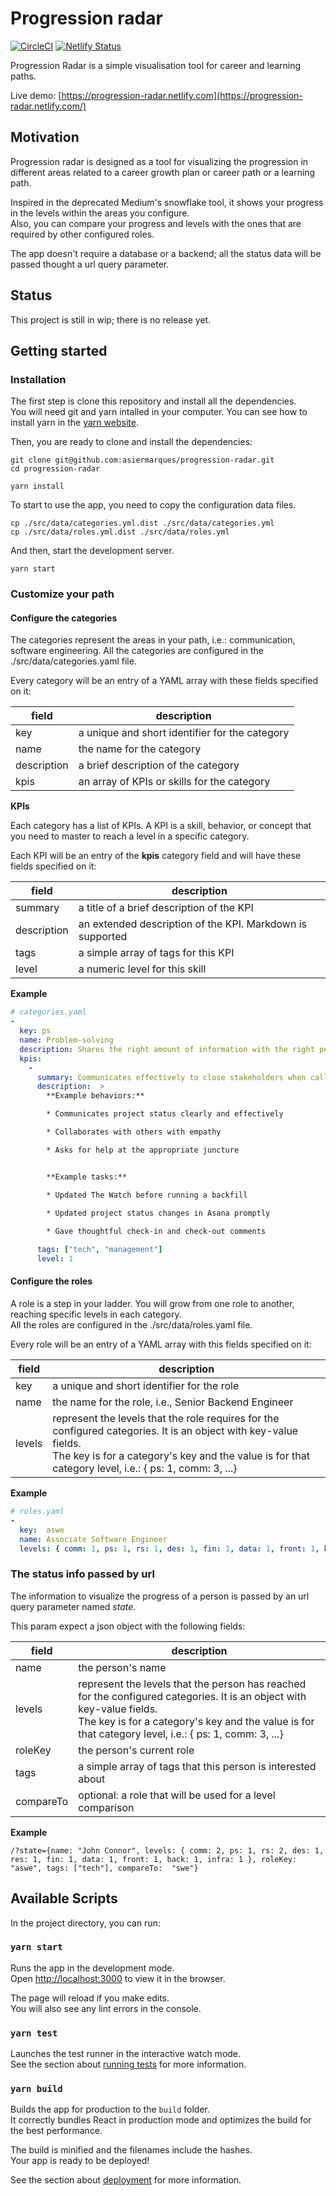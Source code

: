 # Progression radar
[![CircleCI](https://circleci.com/gh/asiermarques/progression-radar.svg?style=svg)](https://circleci.com/gh/asiermarques/progression-radar) 
[![Netlify Status](https://api.netlify.com/api/v1/badges/940ce5bc-5c80-41e0-8756-96b9e9dfc3e7/deploy-status)](https://app.netlify.com/sites/progression-radar/deploys)

Progression Radar is a simple visualisation tool for career and learning paths. 

Live demo: [https://progression-radar.netlify.com](https://progression-radar.netlify.com/)



## Motivation

Progression radar is designed as a tool for visualizing the progression in different areas related to a career growth plan or career path or a learning path.

Inspired in the deprecated Medium's snowflake tool, it shows your progress in the levels within the areas you configure.  
Also, you can compare your progress and levels with the ones that are required by other configured roles.

The app doesn't require a database or a backend; all the status data will be passed thought a url query parameter.

## Status

This project is still in wip; there is no release yet.

## Getting started

### Installation

The first step is clone this repository and install all the dependencies.  
You will need git and yarn intalled in your computer. You can see how to install yarn in the [yarn website](https://classic.yarnpkg.com/en/docs/install).

Then, you are ready to clone and install the dependencies:

```
git clone git@github.com:asiermarques/progression-radar.git
cd progression-radar

yarn install
```

To start to use the app, you need to copy the configuration data files.

```
cp ./src/data/categories.yml.dist ./src/data/categories.yml
cp ./src/data/roles.yml.dist ./src/data/roles.yml
```

And then, start the development server.

```
yarn start
```

### Customize your path

#### Configure the categories

The categories represent the areas in your path, i.e.: communication, software engineering. All the categories are configured in the ./src/data/categories.yaml file.

Every category will be an entry of a YAML array with these fields specified on it:

| field       | description                                       | 
|-------------|---------------------------------------------------|
| key         | a unique and short identifier for the category   |
| name        | the name for the category                         |
| description | a brief description of the category               |
| kpis        | an array of KPIs or skills for the category       |

**KPIs**

Each category has a list of KPIs. A KPI is a skill, behavior, or concept that you need to master to reach a level in a specific category.  

Each KPI will be an entry of the **kpis** category field and will have these fields specified on it:

| field       | description                                               | 
|-------------|-----------------------------------------------------------|
| summary     | a title of a brief description of the KPI                   |
| description | an extended description of the KPI. Markdown is supported |
| tags        | a simple array of tags for this KPI                       |
| level       | a numeric level for this skill                            |

**Example**

```yaml
# categories.yaml
- 
  key: ps
  name: Problem-solving
  description: Shares the right amount of information with the right people, at the right time, and listens effectively
  kpis: 
    - 
      summary: Communicates effectively to close stakeholders when called upon, and incorporates constructive feedback
      description:  >
        **Example behaviors:**

        * Communicates project status clearly and effectively

        * Collaborates with others with empathy

        * Asks for help at the appropriate juncture  


        **Example tasks:** 

        * Updated The Watch before running a backfill

        * Updated project status changes in Asana promptly
        
        * Gave thoughtful check-in and check-out comments

      tags: ["tech", "management"]
      level: 1
```

#### Configure the roles

A role is a step in your ladder. You will grow from one role to another, reaching specific levels in each category.  
All the roles are configured in the ./src/data/roles.yaml file.

Every role will be an entry of a YAML array with this fields specified on it:

| field       | description                                                                       | 
|-------------|-----------------------------------------------------------------------------------|
| key         | a unique and short identifier for the role                                       |
| name        | the name for the role, i.e., Senior Backend Engineer                                |
| levels      | represent the levels that the role requires for the configured categories. It is an object with key-value fields. <br>The key is for a category's key and the value is for that category level, i.e.: { ps: 1, comm: 3, ...} |

**Example**

```yaml
# roles.yaml
-
  key:  aswe
  name: Associate Software Engineer
  levels: { comm: 1, ps: 1, rs: 1, des: 1, fin: 1, data: 1, front: 1, back: 1, infra: 1 }
```

### The status info passed by url

The information to visualize the progress of a person is passed by an url query parameter named *state*. 

This param expect a json object with the following fields:

| field       | description                                                 | 
|-------------|-------------------------------------------------------------|
| name        | the person's name                                           |
| levels      | represent the levels that the person has reached for the configured categories. It is an object with key-value fields. <br>The key is for a category's key and the value is for that category level, i.e.: { ps: 1, comm: 3, ...} | 
| roleKey     | the person's current role                                   |
| tags        | a simple array of tags that this person is interested about |
| compareTo   | optional: a role that will be used for a level comparison   |


**Example**

```
/?state={name: "John Connor", levels: { comm: 2, ps: 1, rs: 2, des: 1, res: 1, fin: 1, data: 1, front: 1, back: 1, infra: 1 }, roleKey: "aswe", tags: ["tech"], compareTo:  "swe"}
```

## Available Scripts

In the project directory, you can run:

### `yarn start`

Runs the app in the development mode.<br />
Open [http://localhost:3000](http://localhost:3000) to view it in the browser.

The page will reload if you make edits.<br />
You will also see any lint errors in the console.

### `yarn test`

Launches the test runner in the interactive watch mode.<br />
See the section about [running tests](https://facebook.github.io/create-react-app/docs/running-tests) for more information.

### `yarn build`

Builds the app for production to the `build` folder.<br />
It correctly bundles React in production mode and optimizes the build for the best performance.

The build is minified and the filenames include the hashes.<br />
Your app is ready to be deployed!

See the section about [deployment](https://facebook.github.io/create-react-app/docs/deployment) for more information.

